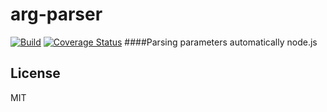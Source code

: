 # arg-parser 
[![Build](https://travis-ci.org/Jarvin-Guan/arg-parser.svg?branch=master)](https://travis-ci.org/Jarvin-Guan/arg-parser/)      [![Coverage Status](https://coveralls.io/repos/github/Jarvin-Guan/arg-parser/badge.svg?branch=master)](https://coveralls.io/github/Jarvin-Guan/arg-parser?branch=master)
####Parsing parameters automatically     node.js

## License

  MIT
